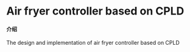 # Air fryer controller based on CPLD

#### 介绍
The design and implementation of air fryer controller based on CPLD

